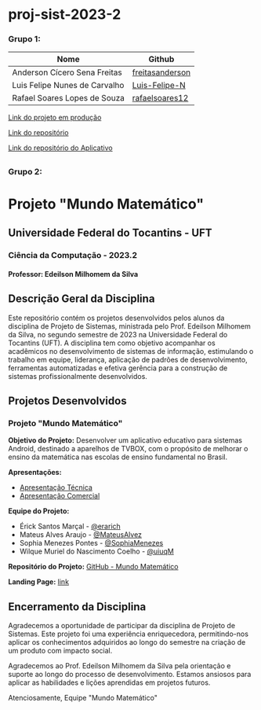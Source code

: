 # proj-sist-2023-2

### Grupo 1:

|Nome|Github|
|---|---|
|Anderson Cícero Sena Freitas|[freitasanderson](https://github.com/freitasanderson)|
|Luis Felipe Nunes de Carvalho|[Luis-Felipe-N](https://github.com/Luis-Felipe-N)|
|Rafael Soares Lopes de Souza|[rafaelsoares12](https://github.com/rafaelsoares12)|


[Link do projeto em produção](https://codejunior.fly.dev/codejunior/)

[Link do repositório](https://github.com/freitasanderson/PS-TvBox)

[Link do repositório do Aplicativo](https://github.com/freitasanderson/codeJuniorApp)
##
### Grupo 2:

# Projeto "Mundo Matemático"

## Universidade Federal do Tocantins - UFT
### Ciência da Computação - 2023.2
#### Professor: Edeilson Milhomem da Silva

## Descrição Geral da Disciplina

Este repositório contém os projetos desenvolvidos pelos alunos da disciplina de Projeto de Sistemas, ministrada pelo Prof. Edeilson Milhomem da Silva, no segundo semestre de 2023 na Universidade Federal do Tocantins (UFT). A disciplina tem como objetivo acompanhar os acadêmicos no desenvolvimento de sistemas de informação, estimulando o trabalho em equipe, liderança, aplicação de padrões de desenvolvimento, ferramentas automatizadas e efetiva gerência para a construção de sistemas profissionalmente desenvolvidos.

## Projetos Desenvolvidos

### Projeto "Mundo Matemático"

**Objetivo do Projeto:**
Desenvolver um aplicativo educativo para sistemas Android, destinado a aparelhos de TVBOX, com o propósito de melhorar o ensino da matemática nas escolas de ensino fundamental no Brasil.

**Apresentações:**
- [Apresentação Técnica]()
- [Apresentação Comercial]()

**Equipe do Projeto:**
- Érick Santos Marçal - [@erarich](https://github.com/erarich)
- Mateus Alves Araujo - [@MateusAlvez](https://github.com/MateusAlvez)
- Sophia Menezes Pontes - [@SophiaMenezes](https://github.com/SophiaMenezes)
- Wilque Muriel do Nascimento Coelho - [@uiuqM](https://github.com/uiuqM)

**Repositório do Projeto:**
[GitHub - Mundo Matemático](https://github.com/erarich/projeto_de_sistemas)

**Landing Page:**
[link]()

## Encerramento da Disciplina

Agradecemos a oportunidade de participar da disciplina de Projeto de Sistemas. Este projeto foi uma experiência enriquecedora, permitindo-nos aplicar os conhecimentos adquiridos ao longo do semestre na criação de um produto com impacto social.

Agradecemos ao Prof. Edeilson Milhomem da Silva pela orientação e suporte ao longo do processo de desenvolvimento. Estamos ansiosos para aplicar as habilidades e lições aprendidas em projetos futuros.

Atenciosamente,
Equipe "Mundo Matemático"
